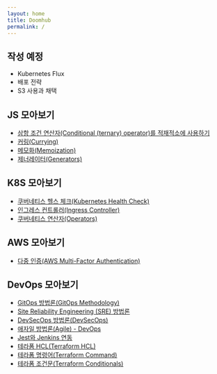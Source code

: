 ```yaml
---
layout: home
title: Doomhub
permalink: /
---
```


## 작성 예정
- Kubernetes Flux
- 배포 전략
- S3 사용과 채택

## JS 모아보기
- [삼항 조건 연산자(Conditional (ternary) operator)를 적재적소에 사용하기][14]
- [커링(Currying)][1]
- [메모화(Memoization)][2]
- [제너레이터(Generators)][3]

## K8S 모아보기
- [쿠버네티스 헬스 체크(Kubernetes Health Check)][7]
- [인그레스 컨트롤러(Ingress Controller)][5]
- [쿠버네티스 연산자(Operators)][8]

## AWS 모아보기
- [다중 인증(AWS Multi-Factor Authentication)][6]

## DevOps 모아보기
- [GitOps 방법론(GitOps Methodology)][13]
- [Site Reliability Engineering (SRE) 방법론][15]
- [DevSecOps 방법론(DevSecOps)][16]
- [애자일 방법론(Agile) - DevOps][17]
- [Jest와 Jenkins 연동][9]
- [테라폼 HCL(Terraform HCL)][11]
- [테라폼 명령어(Terraform Command)][12]
- [테라폼 조건문(Terraform Conditionals)][10]

[1]: https://doombtter.github.io/js/2023-06-10-Currying.html
[2]: https://doombtter.github.io/js/2023-06-10-Memoization.html
[3]: https://doombtter.github.io/js/2023-06-10-Generators.html
[4]: https://doombtter.github.io/js/2023-06-10-Prototype-based-Inheritance.html
[5]: https://doombtter.github.io/k8s/2023-06-10-IngressController.html
[6]: https://doombtter.github.io/aws/2023-06-10-MFA.html
[7]: https://doombtter.github.io/k8s/2023-06-10-HealthCheck.html
[8]: https://doombtter.github.io/k8s/2023-06-10-Operators.html
[9]: https://doombtter.github.io/cicd/2023-06-10-JestWithJenkins.html
[10]: https://doombtter.github.io/cicd/2023-06-10-Terraformifelse.html
[11]: https://doombtter.github.io/cicd/2023-06-10-HCL.html
[12]: https://doombtter.github.io/cicd/2023-06-10-TerraformCommand.html
[13]: https://doombtter.github.io/cicd/2023-06-10-GitOps.html 
[14]: https://doombtter.github.io/js/2023-06-10-ternaryOperator.html
[15]: https://doombtter.github.io/js/2023-06-10-SRE.html
[16]: https://doombtter.github.io/js/2023-06-10-DevSecOps.html
[17]: https://doombtter.github.io/js/2023-06-10-DevOpsAgile.html